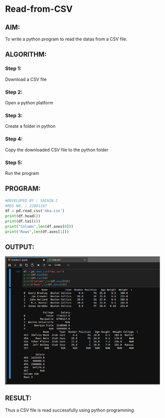 # Read-from-CSV

## AIM:
To write a python program to read the datas from a CSV file.

## ALGORITHM:
### Step 1:
Download a CSV file

### Step 2:
Open a python platform

### Step 3:
Create a folder in python

### Step 4:
Copy the downloaded CSV file to the python folder

### Step 5:
Run the program

## PROGRAM:
```python
#DEVELOPED BY : SACHIN.C
#REG NO. : 22001187
df = pd.read_csv('nba.csv')
print(df.head())
print(df.tail())
print("Column",len(df.axes[0]))
print("Rows",len(df.axes[1]))
```

## OUTPUT:
![output](/CSVout.png)

## RESULT:
Thus a CSV file is read successfully using python programming.